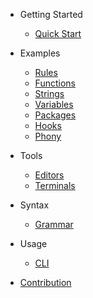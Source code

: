 * Getting Started
  * [Quick Start](guide.md)

* Examples
  * [Rules](examples/rules.md)
  * [Functions](examples/functions.md)
  * [Strings](examples/strings.md)
  * [Variables](examples/variables.md)
  * [Packages](examples/packages.md)
  * [Hooks](examples/hooks.md)
  * [Phony](examples/phony.md)

* Tools
  * [Editors](editors.md)
  * [Terminals](terminals.md)

* Syntax
  * [Grammar](grammar.md)

* Usage
  * [CLI](cli.md)

* [Contribution](contribution.md)
